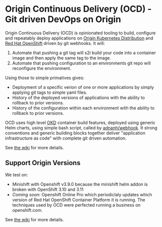 # Origin Continuous Delivery (OCD) - Git driven DevOps on Origin

Origin Continuous Delivery (OCD) is opinionated tooling to build, configure and repeatably deploy applications on [Origin Kubernetes Distribution](https://okd.io) and [Red Hat OpenShift](https://www.openshift.com) driven by git webhooks. It will:

 1. Automate that pushing a git tag will s2i build your code into a container image and then apply the same tag to the image. 
 1. Automate that pushing configuration to an environments git repo will reconfigure the environment.

Using those to simple primatives gives:

 * Deployment of a specific verion of one or more applications by simply applying git tags to simple yaml files.
 * History of the deployed versions of applications with the ability to rollback to prior versions.
 * History of the configuration within each environment with the ability to rollback to prior versions.
 
OCD uses high level [OKD](https://www.okd.io) container build features, deployed using generic Helm charts, using simple bash script, called by [adnanh/webhook](https://github.com/adnanh/webhook). It strong conventions and generic building blocks together deliver "application infrastructure as code" with complete git driven automation. 

See [the wiki](https://github.com/ocd-scm/ocd-meta/wiki) for more details.

## Support Origin Versions

We test on: 

 * Minishift with Openshift v3.9.0 because the minishift helm addon is broken with OpenShift 3.10 and 3.11
 * _Coming soon_: Openshift Online Pro which periodiclaly updates which version of Red Hat OpenShift Container Platform it is running. The techniques used by OCD were perfected running a business on openshift.com.
 
See [the wiki](https://github.com/ocd-scm/ocd-meta/wiki) for more details.
